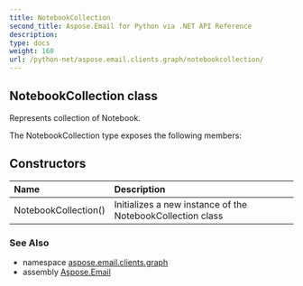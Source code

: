 ```yaml
---
title: NotebookCollection
second_title: Aspose.Email for Python via .NET API Reference
description: 
type: docs
weight: 160
url: /python-net/aspose.email.clients.graph/notebookcollection/
---
```


## NotebookCollection class

Represents collection of Notebook.

The NotebookCollection type exposes the following members:
## Constructors
| Name | Description |
| :- | :- |
|NotebookCollection()|Initializes a new instance of the NotebookCollection class|

### See Also

* namespace [aspose.email.clients.graph](/python-net/aspose.email.clients.graph/)
* assembly [Aspose.Email](/python-net/)

